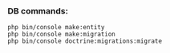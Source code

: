 ### DB commands:

```
php bin/console make:entity
php bin/console make:migration
php bin/console doctrine:migrations:migrate
```